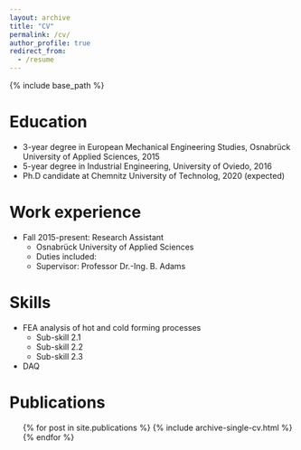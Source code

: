```yaml
---
layout: archive
title: "CV"
permalink: /cv/
author_profile: true
redirect_from:
  - /resume
---
```


{% include base_path %}

Education
======
* 3-year degree in European Mechanical Engineering Studies, Osnabrück University of Applied Sciences, 2015
* 5-year degree in Industrial Engineering, University of Oviedo, 2016
* Ph.D candidate at Chemnitz University of Technolog, 2020 (expected)

Work experience
======
* Fall 2015-present: Research Assistant
  * Osnabrück University of Applied Sciences
  * Duties included: 
  * Supervisor: Professor Dr.-Ing. B. Adams

Skills
======
* FEA analysis of hot and cold forming processes
  * Sub-skill 2.1
  * Sub-skill 2.2
  * Sub-skill 2.3
* DAQ

Publications
======
  <ul>{% for post in site.publications %}
    {% include archive-single-cv.html %}
  {% endfor %}</ul>
